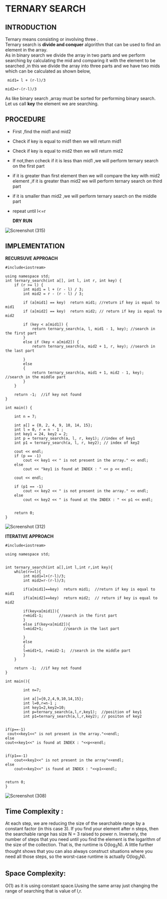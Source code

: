 # TERNARY SEARCH
## INTRODUCTION
Ternary means consisting or involving three .  
Ternary search is **divide and conquer** algorithm that can be used to find an element in the array.  
As in binary search we divide the array in two parts and we perform searching by calculating the mid  and comparing it with the element to be searched ,in this we divide the array into three parts and we have two mids which can be calculated as shown below,    
  
` mid1= l + (r-l)/3`    
  
`mid2=r-(r-l)/3`    
  
As like binary search ,array must be sorted for performing binary search.  
Let us call **key** the element we are searching.  
 ## PROCEDURE
- First ,find the mid1 and mid2
- Check if key is equal to mid1 then we will return mid1
- Check if key is equal to mid2 then we will return mid2 
- If not,then ccheck if it is less than mid1 ,we will perform ternary search on the first part 
- if it is greater than first element then we will compare the key with mid2 element ,if it is greater than mid2 we will perform ternary search on third part
- if it is smaller than mid2 ,we will perform ternary search on the middle part
- repeat until l<=r  
  
  **DRY RUN**
  
![Screenshot (315)](https://user-images.githubusercontent.com/68144616/135397378-fb73d2b0-b530-4aac-9f1b-0605f78dadc5.png)
 
 ## IMPLEMENTATION ##
  
**RECURSUVE APPROACH**
```
#include<iostream>

using namespace std;
int ternary_search(int a[], int l, int r, int key) {
	if (r >= l) {
		int mid1 = l + (r - l) / 3;
		int mid2 = r - (r - l) / 3;

		if (a[mid1] == key)  return mid1; //return if key is equal to mid1
		if (a[mid2] == key)  return mid2; // return if key is equal to mid2

		if (key < a[mid1]) {
			return ternary_search(a, l, mid1 - 1, key); //search in the first part
		}
		else if (key < a[mid2]) {
			return ternary_search(a, mid2 + 1, r, key); //search in the last part

		}
		else
		{
			return ternary_search(a, mid1 + 1, mid2 - 1, key); //search in the middle part
		}
	}

	return -1;  //if key not found
}

int main() {

	int n = 7;

	int a[] = {0, 2, 4, 9, 10, 14, 15};
	int l = 0, r = n - 1 ;
	int key1 = 24, key2 = 2;
	int p = ternary_search(a, l, r, key1); //index of key1
	int p1 = ternary_search(a, l, r, key2); // index of key2

	cout << endl;
	if (p == -1)
		cout << key1 << " is not present in the array." << endl;
	else
		cout << "key1 is found at INDEX : " << p << endl;

	cout << endl;

	if (p1 == -1)
		cout << key2 << " is not present in the array." << endl;
	else
		cout << key2 << " is found at the INDEX : " << p1 << endl;


	return 0;
}

```
![Screenshot (312)](https://user-images.githubusercontent.com/68144616/135394580-62100542-836f-4885-9dec-480ca75b6ad1.png)  
  
  

**ITERATIVE APPROACH**
```
#include<iostream>

using namespace std;


int ternary_search(int a[],int l,int r,int key){
	while(r>=l){
		int mid1=l+(r-l)/3;
		int mid2=r-(r-l)/3;

		if(a[mid1]==key)  return mid1;  //return if key is equal to mid1
		if(a[mid2]==key)  return mid2;  // return if key is equal to mid2

		if(key<a[mid1]){
		r=mid1-1;       //search in the first part
		}
		else if(key<a[mid2]){
		l=mid2+1;         //search in the last part

		}
		else 
		{
	    l=mid1+1, r=mid2-1;  //search in the middle part
		}
	}

	return -1;  //if key not found
}

int main(){

	    int n=7;

		int a[]={0,2,4,9,10,14,15}; 
		int l=0,r=n-1 ;
		int key1=2,key2=10;
		int p=ternary_search(a,l,r,key1);  //position of key1
		int p1=ternary_search(a,l,r,key2); // positon of key2


if(p==-1) 
 cout<<key1<<" is not present in the array."<<endl;
else 
cout<<key1<<" is found at INDEX : "<<p<<endl;


if(p1==-1)
	cout<<key2<<" is not present in the array"<<endl;
else 
	cout<<key2<<" is found at INDEX : "<<p1<<endl;


return 0;
}
```
![Screenshot (308)](https://user-images.githubusercontent.com/68144616/135393937-175cd9ae-c336-41a7-9022-d6b1f4e10cd6.png)

## Time Complexity :
At each step, we are reducing the size of the searchable range by a constant factor (in this case 3). If you find your element after n steps, then the searchable range has size N = 3 raised to power n. Inversely, the number of steps that you need until you find the element is the logarithm of the size of the collection. That is, the runtime is O(log<sub>3</sub>N). A little further thought shows that you can also always construct situations where you need all those steps, so the worst-case runtime is actually O(log<sub>3</sub>N).

## Space Complexity:
O(1) as it is using constant space.Uusing the same array just changing the range of searching that is value of l,r.
